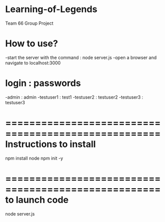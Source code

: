 # Learning-of-Legends
Team 66 Group Project

# How to use?
-start the server with the command : node server.js
-open a browser and navigate to localhost:3000

# login : passwords
-admin : admin
-testuser1 : test1
-testuser2 : testuser2
-testuser3 : testuser3

====================================================
Instructions to install
====================================================
npm install node
npm init -y

====================================================
to launch code
====================================================
node server.js